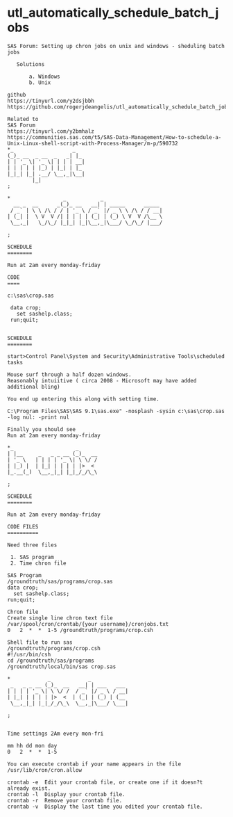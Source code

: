 # utl_automatically_schedule_batch_jobs
    SAS Forum: Setting up chron jobs on unix and windows - sheduling batch jobs                                                              
                                                                                                                                             
       Solutions                                                                                                                             
                                                                                                                                             
           a. Windows                                                                                                                        
           b. Unix                                                                                                                           
                                                                                                                                             
    github                                                                                                                                   
    https://tinyurl.com/y2dsjbbh                                                                                                             
    https://github.com/rogerjdeangelis/utl_automatically_schedule_batch_jobs/blob/master/utl_automatically_schedule_batch_jobs.sas           
                                                                                                                                             
    Related to                                                                                                                               
    SAS Forum                                                                                                                                
    https://tinyurl.com/y2bmhalz                                                                                                             
    https://communities.sas.com/t5/SAS-Data-Management/How-to-schedule-a-Unix-Linux-shell-script-with-Process-Manager/m-p/590732             
    *_                   _                                                                                                                   
    (_)_ __  _ __  _   _| |_                                                                                                                 
    | | '_ \| '_ \| | | | __|                                                                                                                
    | | | | | |_) | |_| | |_                                                                                                                 
    |_|_| |_| .__/ \__,_|\__|                                                                                                                
            |_|                                                                                                                              
    ;                                                                                                                                        
                                                                                                                                             
    *                 _           _                                                                                                          
      __ _  __      _(_)_ __   __| | _____      _____                                                                                        
     / _` | \ \ /\ / / | '_ \ / _` |/ _ \ \ /\ / / __|                                                                                       
    | (_| |  \ V  V /| | | | | (_| | (_) \ V  V /\__ \                                                                                       
     \__,_|   \_/\_/ |_|_| |_|\__,_|\___/ \_/\_/ |___/                                                                                       
                                                                                                                                             
    ;                                                                                                                                        
                                                                                                                                             
    SCHEDULE                                                                                                                                 
    ========                                                                                                                                 
                                                                                                                                             
    Run at 2am every monday-friday                                                                                                           
                                                                                                                                             
    CODE                                                                                                                                     
    ====                                                                                                                                     
                                                                                                                                             
    c:\sas\crop.sas                                                                                                                          
                                                                                                                                             
     data crop;                                                                                                                              
       set sashelp.class;                                                                                                                    
     run;quit;                                                                                                                               
                                                                                                                                             
                                                                                                                                             
    SCHEDULE                                                                                                                                 
    ========                                                                                                                                 
                                                                                                                                             
    start>Control Panel\System and Security\Administrative Tools\scheduled tasks                                                             
                                                                                                                                             
    Mouse surf through a half dozen windows.                                                                                                 
    Reasonably intuiitive ( circa 2008 - Microsoft may have added additional bling)                                                          
                                                                                                                                             
    You end up entering this along with setting time.                                                                                        
                                                                                                                                             
    C:\Program Files\SAS\SAS 9.1\sas.exe" -nosplash -sysin c:\sas\crop.sas -log nul: -print nul                                              
                                                                                                                                             
    Finally you should see                                                                                                                   
    Run at 2am every monday-friday                                                                                                           
                                                                                                                                             
    *_                    _                                                                                                                  
    | |__     _   _ _ __ (_)_  __                                                                                                            
    | '_ \   | | | | '_ \| \ \/ /                                                                                                            
    | |_) |  | |_| | | | | |>  <                                                                                                             
    |_.__(_)  \__,_|_| |_|_/_/\_\                                                                                                            
                                                                                                                                             
    ;                                                                                                                                        
                                                                                                                                             
    SCHEDULE                                                                                                                                 
    ========                                                                                                                                 
                                                                                                                                             
    Run at 2am every monday-friday                                                                                                           
                                                                                                                                             
    CODE FILES                                                                                                                               
    ==========                                                                                                                               
                                                                                                                                             
    Need three files                                                                                                                         
                                                                                                                                             
     1. SAS program                                                                                                                          
     2. Time chron file                                                                                                                      
                                                                                                                                             
    SAS Program                                                                                                                              
    /groundtruth/sas/programs/crop.sas                                                                                                       
    data crop;                                                                                                                               
      set sashelp.class;                                                                                                                     
    run;quit;                                                                                                                                
                                                                                                                                             
    Chron file                                                                                                                               
    Create single line chron text file                                                                                                       
    /var/spool/cron/crontab/{your username}/cronjobs.txt                                                                                     
    0   2  *  *  1-5 /groundtruth/programs/crop.csh                                                                                          
                                                                                                                                             
    Shell file to run sas                                                                                                                    
    /groundtruth/programs/crop.csh                                                                                                           
    #!/usr/bin/csh                                                                                                                           
    cd /groundtruth/sas/programs                                                                                                             
    /groundtruth/local/bin/sas crop.sas                                                                                                      
                                                                                                                                             
    *            _            _                                                                                                              
     _   _ _ __ (_)_  __   __| | ___   ___                                                                                                   
    | | | | '_ \| \ \/ /  / _` |/ _ \ / __|                                                                                                  
    | |_| | | | | |>  <  | (_| | (_) | (__                                                                                                   
     \__,_|_| |_|_/_/\_\  \__,_|\___/ \___|                                                                                                  
                                                                                                                                             
    ;                                                                                                                                        
                                                                                                                                             
                                                                                                                                             
    Time settings 2Am every mon-fri                                                                                                          
                                                                                                                                             
    mm hh dd mon day                                                                                                                         
    0   2  *  *  1-5                                                                                                                         
                                                                                                                                             
    You can execute crontab if your name appears in the file /usr/lib/cron/cron.allow                                                        
                                                                                                                                             
    crontab -e  Edit your crontab file, or create one if it doesn?t already exist.                                                           
    crontab -l  Display your crontab file.                                                                                                   
    crontab -r  Remove your crontab file.                                                                                                    
    crontab -v  Display the last time you edited your crontab file.                                                                          
                                                                                                                                             
                                                                                                                                             
